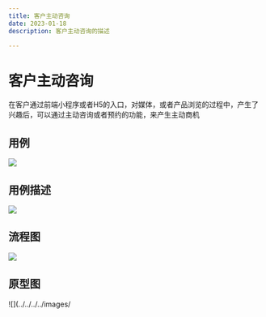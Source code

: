 ```yaml
---
title: 客户主动咨询
date: 2023-01-18
description: 客户主动咨询的描述

---
```


# 客户主动咨询

在客户通过前端小程序或者H5的入口，对媒体，或者产品浏览的过程中，产生了兴趣后，可以通过主动咨询或者预约的功能，来产生主动商机

## 用例

![](../../../../images/uc_lead_mgmt_createdByWechat.png)

## 用例描述

![](../../../../images/uc_desc_lead_mgmt_createdByWechat.png)


## 流程图

![](../../../../images/fl_lead_mgmt_createdByWechat.png)

## 原型图

![](../../../../images/
